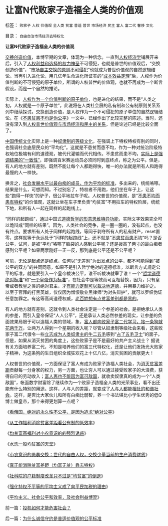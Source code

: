 # 让富N代败家子造福全人类的价值观

标签： `败家子` `人权` `价值观` `全人类` `贫富` `普适` `普世` `市场经济` `民主` `富人` `富二代` `奢侈` `文化` 

目录： `自由自治市场经济去特权化`

**让富N代败家子造福全人类的价值观**

[交换创造价值](../../../2008/8/25/价值守恒定律：交换决定价值，政府采购与泡沫GDP.md)，本博早期的文章，体现为一种信念。一直到[人权经济学](../../../2009/10/31/人权经济学和人权对象模型.md)铺展开来后，引入了[人权利益和选择的权力神圣](../../../2009/2/28/自由恋爱和社团自治.md)不可侵犯，也就是普世的价值观后，“交换创造价值”，“[市场自主交换的原则不可侵犯](../../../2009/2/5/市场经济的自由交换原则不容争辩.md)”也就成为普世价值观的自然逻辑结论。当再引入进化论，用几亿年生命进化所证实的“[成本效益定理](../../../2010/1/15/进化论本质规律就是成本效益定律.md)”后，人权作为价值判断的不可侵犯的原子单位，所谓的人权普世的价值观，也就不再成为一个断言假设，而是一个自然的推论。

实际上，[人权作为一个价值判断的原子单位](../../../2010/1/21/人权是价值判断的原子单位.md)，也是进化的结果，而不是“人类之初，人权就是一个原子单位”，此说将在人类社会展的私有制和公有制原则关系系列中继续探讨。交换创造价值，是人权作为一个不可侵犯的原子单位的自然逻辑结论。在《[不患贫患不均是伪公平](../../../2009/2/7/“不患贫而患不均”是伪公平，是特权化，社会等级化.md)》一文中，已经作出了比较完整的陈述。当时，还没有深入到[人权普世价值观与市场经济和民主的关系](../../../2009/12/31/天人合一！中国历史上从来没有出现过的人间天堂！.md)，但是论述已经是比较全面了。

[中国传统文化](../../../2010/1/14/中国传统文化不相容于民主社会的两种价值观.md)实际上是一种[奴隶制的等级文化](../../../2009/12/8/奴隶社会中的财富衡量标准.md)，在强调上下特权特权有别的同时，也强调社会底层民众的“平均化”。这就是不患贫而患不均，作为一种对统治阶级特权地位极端有利的道德观，被代代灌输而代代相传。不患贫而患不均，[实际上是强调结果的“一致性”](../../../2009/1/29/平均主义、社会公平和效率，及社会利益博羿.md)，即强调百米赛运动员必须同时到底终点，称之为公平。但是，有人的地方就有差别，既然不能让每个人都跑得快，唯一的办法就是所有人和跑得最慢的人一样快。

换言之，[社会发展水平以最白痴的成员，作为平均的标准](../../../2009/8/26/水洗一般均贫富的天堂.md)，多出来的，统统咯嚓。结果是什么，可想而知。不过别忘了，特权者不用跑，他们坐在车子上，让这些“跑得一样快”的驴子，很公平地拉车子呢。人权普世的价值观，是“[不患不均而患有特权](http://blog.sina.com.cn/s/blog_5563a64d0100bwh8.html)”的价值观，这就让坐在车子里负责“均贫富”不用拉车的特权阶层，统统下地，和所有人一起在同样的起跑线上。

“同样的起跑线”，通过中国式[道德哲学的形意思维特异功能](../../../2009/4/17/形意思维：科学类思维和哲学类思维的根本区别.md)，实际文字效果完全可以诡辩成“同样的结果”。因为，人类社会的竞争，是一圈一圈的，没有起点，也没有终点。要求所有人处于同样的起跑线，等同于剥夺所有人的私有财产，reset置零，这样就等于永远处于“同样的起跑线”上，还不就是“[不患贫而患不均](../../../2009/2/7/“不患贫而患不均”是伪公平，是特权化，社会等级化.md)”吗？是否公平，试问，是被“平均”咯嚓了脑袋的人感到公平呢？还是拨高了两寸的最白痴者感到公平呢？如果两票刚好一正一反，那到底是公平还是不公平呢？

可见，无论是起点还是终点，任何以“无差别”为出发点的公平，都不可能得到“被公平的双方”的共同同意，如果不是引入哲学绝对的道德标准，以断言方式规定公平的标准，就是要引入一个皇帝裁决公平，谁不听裁决就宰了谁！一个“[哲学道德绝对标准](http://darthvad.blog.sohu.com/112211203.html)”和“[一个皇帝作为标准](../../../2009/3/25/中国式诡辩：疑证从有，君权裁决.md)”，在社会中是等效而可互相替换，因为，只有皇帝或者教皇之类的绝对君主，才[有能力定制可以裁决地道德](http://darthvad.blog.sohu.com/133552226.html)，并用暴力维护之。
以至于官拜的打黑英雄，仅仅因为憎恨敬业黑律师“为对头辩护”，就可以罗织伪证任意加罪之。有这等高尚道德权威，[老百姓想有点贫富差别都是黑的](../../../2009/8/14/计划经济的划拨是寻租腐败之源.md)。

有人的地方就有差别，这就令到人类社会注定是一个参差的社会。是拒绝承认人类的参差，而引入皇帝保证“人人公平”，还是承认人类必然参差的现实，让参差的负面效果局限于可以造福人类的领域，象，[富人都向败家子富二代学习，接一条狗就花两千万](../../../2009/11/28/从工作福利消除贫富差距看公有制的低效率.md)，让两万人得到一个星期的收入呢？尽管从奴隶制等级社会来看，这些败家子富二代很令一些[立志成为人类奴隶主的牛二五毛](../../../2009/8/25/财中饿鬼之既望权益者.md)感到“[占了五毛卫士](../../../2009/8/24/先富起来的五毛义工慈善活动.md)”的面子。但是，如果从消灭贫困的角度上，这些败家子是不是最好的共产主义战士？
据说有关方面培养富二代，不知是培养他们的富三代特权化，还是让他们发扬光大败家子精神，为这条狗的生日组织全城狂欢花上十亿八亿，消灭贫困的贡献更大！

人权普世的价值观，一方面保证了富人有成为败家子造福人类社会，为[消灭贫富差距](../../../2009/11/28/从工作福利消除贫富差距看公有制的低效率.md)贡献每一分身家的权力，另一方面，也让穷人可以通过接受败家子的大浪费，获得自已的劳动收入；[富人再也不能因为富可敌国](../../../2010/1/15/为什么私有制社会富人有善心.md)，就收卖奴隶真的成为一个“人类敌国”，帐面数字财富除了继续作为一个败家子造福全人类的光荣事业，看不出还能有什么特别的用途。这样，人与人的差距，就变成了[人与人都能相处的和谐社会](../../../2008/7/20/为什么中产者为主的社会很稳定.md)。这样，是否比大家伙儿和所有白痴比弱智，养一个书法堪比小学生优秀的低Q博士做皇帝，那个来得更划算一点呢？



《[看俄国，绝对的永久性不公平，是因为追求“绝对公平](../../../2010/1/12/看俄国，“均贫富”带来永久性不公平.md)》

《[从工作福利消除贫富差距看公有制的低效率](../../../2009/11/28/从工作福利消除贫富差距看公有制的低效率.md)》

《[均贫富高福利对小农意识的的强烈诱惑](../../../2009/9/7/均贫富高福利对小农意识的的强烈诱惑.md)》

《[水洗一般均贫富的天堂](../../../2009/8/26/水洗一般均贫富的天堂.md)》

《[小农意识的愚蠢交换：世代的自由人权，交换少量当前的生产消费财货](../../../2009/11/14/市场经济观点下小农的“愚蠢交换”.md)》

《[真正能消除贫富差距（均富无贫）靠去特权](../../../2009/8/8/均贫富就是去特权，对大部分国企员工都有利！.md)》

《[社科院的户籍制度改革只不过是“均贫富”的倒退](../../../2009/6/5/社科院的户籍制度改革只不过是“均贫富”的倒退.md)》

《[强化特权不平等的平均主义成了向平民加税的理由](../../../2007/10/26/不要要平均主义作为加税的理由.md)》

《[平均主义、社会公平和效率，及社会利益博羿](../../../2009/1/29/平均主义、社会公平和效率，及社会利益博羿.md)》





前一篇：[投机如何才能危害社会？](../../../2010/1/28/投机如何才能危害社会？.md)

后一篇：[为什么诚信守约是普适价值观的公平标准](../../../2010/1/29/为什么诚信守约是普适价值观的公平标准.md)